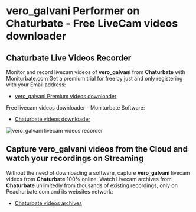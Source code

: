 # vero_galvani Performer on Chaturbate - Free LiveCam videos downloader

## Chaturbate Live Videos Recorder

Monitor and record livecam videos of **vero_galvani** from **Chaturbate** with Moniturbate.com
Get a premium trial for free by just and only registering with your Email address:
* [vero_galvani Premium videos downloader](https://moniturbate.com/request-demo-licence-key.html)

Free livecam videos downloader - Moniturbate Software:
* [Chaturbate videos downloader](https://moniturbate.com/moniturbate-download-software.html)

![vero_galvani livecam videos recorder](https://peachurnet.com/templates/moniturbate-software.png)


## Capture vero_galvani videos from the Cloud and watch your recordings on Streaming

Without the need of downloading a software, capture **vero_galvani** livecam videos from **Chaturbate** 100% online.
Watch Livecam archives from **Chaturbate** unlimitedly from thousands of existing recordings, only on Peachurbate.com and its websites network:
* [Chaturbate videos archives](https://peachurnet.com/)